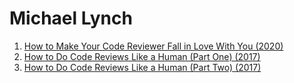# Michael Lynch
1. [How to Make Your Code Reviewer Fall in Love With You (2020)](https://mtlynch.io/code-review-love/)
2. [How to Do Code Reviews Like a Human (Part One) (2017)](https://mtlynch.io/human-code-reviews-1/)
3. [How to Do Code Reviews Like a Human (Part Two) (2017)](https://mtlynch.io/human-code-reviews-2/)
